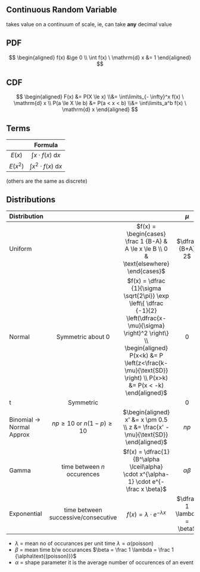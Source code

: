 ## Continuous Random Variable

takes value on a continuum of scale, ie, can take **any** decimal value

## PDF

$$
\begin{aligned}
f(x) &\ge 0 \\
\int f(x) \ \mathrm{d} x &= 1
\end{aligned}
$$

## CDF

$$
\begin{aligned}
F(x) &= P(X \le x) \\&= \int\limits_{- \infty}^x f(x) \ \mathrm{d} x \\
P(a \le X \le b) &= P(a < x < b) \\&= \int\limits_a^b f(x) \ \mathrm{d} x
\end{aligned}
$$

## Terms

|          |            Formula            |
| :------: | :---------------------------: |
|  $E(x)$  |  $\int x \cdot f(x) \ \mathrm{d} x$  |
| $E(x^2)$ | $\int x^2 \cdot f(x) \ \mathrm{d} x$ |

(others are the same as discrete)

## Distributions

| Distribution                 |                                     |                                                              |            $\mu$            |              $V(x)$              |
| ---------------------------- | :---------------------------------: | :----------------------------------------------------------: | :-------------------------: | :------------------------------: |
| Uniform                      |                                     | $f(x) = \begin{cases} \frac 1 {B-A} & A \le x \le B \\ 0 & \text{elsewhere} \end{cases}$ |      $\dfrac {B+A} 2$       |     $\dfrac 1 {12} (B-A)^2$      |
| Normal                       |          Symmetric about 0          | $f(x) = \dfrac {1}{\sigma \sqrt{2\pi}} \exp \left\{ \dfrac {-1}{2} \left(\dfrac{x-\mu}{\sigma} \right)^2 \right\} \\ \begin{aligned} P(x<k) &= P \left(z<\frac{k-\mu}{\text{SD}} \right) \\ P(x>k) &= P(x < -k) \end{aligned}$ |              0              |                1                 |
| t                            |              Symmetric              |                                                              |              0              |                >1                |
| Binomial $\to$ Normal Approx |   $np \ge 10$ or $n(1-p) \ge 10$    | $\begin{aligned} x' &= x \pm 0.5 \\ z &= \frac{x' - \mu}{\text{SD}} \end{aligned}$ |            $np$             |            $np(1-p)$             |
| Gamma                        |     time between $n$ occurences     | $f(x) = \dfrac{1}{B^\alpha \lceil\alpha} \cdot x^{\alpha-1} \cdot e^{-\frac x \beta}$ |       $\alpha \beta$        |         $\alpha \beta^2$         |
| Exponential                  | time between successive/consecutive |            $f(x) = \lambda \cdot e^{-\lambda x}$             | $\dfrac 1 \lambda  = \beta$ | $\dfrac 1 {\lambda^2} = \beta^2$ |

- $\lambda$ = mean no of occurances per unit time
  $\lambda = \alpha\text{(poisson)}$
- $\beta$ = mean time b/w occurances
  $\beta = \frac 1 \lambda = \frac 1 {\alpha\text{(poisson)}}$
- $\alpha$ = shape parameter
  it is the average number of occurences of an event
